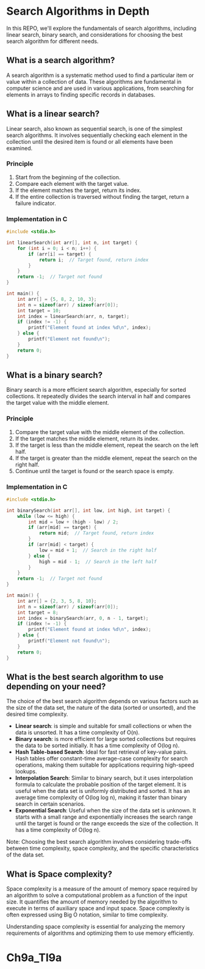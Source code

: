 # Search Algorithms in Depth

In this REPO, we'll explore the fundamentals of search algorithms, including linear search, binary search, and considerations for choosing the best search algorithm for different needs.

## What is a search algorithm?

A search algorithm is a systematic method used to find a particular item or value within a collection of data. These algorithms are fundamental in computer science and are used in various applications, from searching for elements in arrays to finding specific records in databases.

## What is a linear search?

Linear search, also known as sequential search, is one of the simplest search algorithms. It involves sequentially checking each element in the collection until the desired item is found or all elements have been examined.

### Principle
1. Start from the beginning of the collection.
2. Compare each element with the target value.
3. If the element matches the target, return its index.
4. If the entire collection is traversed without finding the target, return a failure indicator.

### Implementation in C

```c
#include <stdio.h>

int linearSearch(int arr[], int n, int target) {
    for (int i = 0; i < n; i++) {
        if (arr[i] == target) {
            return i;  // Target found, return index
        }
    }
    return -1;  // Target not found
}

int main() {
    int arr[] = {5, 8, 2, 10, 3};
    int n = sizeof(arr) / sizeof(arr[0]);
    int target = 10;
    int index = linearSearch(arr, n, target);
    if (index != -1) {
        printf("Element found at index %d\n", index);
    } else {
        printf("Element not found\n");
    }
    return 0;
}
```

## What is a binary search?

Binary search is a more efficient search algorithm, especially for sorted collections. It repeatedly divides the search interval in half and compares the target value with the middle element.

### Principle
1. Compare the target value with the middle element of the collection.
2. If the target matches the middle element, return its index.
3. If the target is less than the middle element, repeat the search on the left half.
4. If the target is greater than the middle element, repeat the search on the right half.
5. Continue until the target is found or the search space is empty.

### Implementation in C

```c
#include <stdio.h>

int binarySearch(int arr[], int low, int high, int target) {
    while (low <= high) {
        int mid = low + (high - low) / 2;
        if (arr[mid] == target) {
            return mid;  // Target found, return index
        }
        if (arr[mid] < target) {
            low = mid + 1;  // Search in the right half
        } else {
            high = mid - 1;  // Search in the left half
        }
    }
    return -1;  // Target not found
}

int main() {
    int arr[] = {2, 3, 5, 8, 10};
    int n = sizeof(arr) / sizeof(arr[0]);
    int target = 8;
    int index = binarySearch(arr, 0, n - 1, target);
    if (index != -1) {
        printf("Element found at index %d\n", index);
    } else {
        printf("Element not found\n");
    }
    return 0;
}
```

## What is the best search algorithm to use depending on your need?

The choice of the best search algorithm depends on various factors such as the size of the data set, the nature of the data (sorted or unsorted), and the desired time complexity.

- **Linear search**: is simple and suitable for small collections or when the data is unsorted. It has a time complexity of O(n).
- **Binary search**: is more efficient for large sorted collections but requires the data to be sorted initially. It has a time complexity of O(log n).
- **Hash Table-based Search**: Ideal for fast retrieval of key-value pairs. Hash tables offer constant-time average-case complexity for search operations, making them suitable for applications requiring high-speed lookups.
- **Interpolation Search**: Similar to binary search, but it uses interpolation formula to calculate the probable position of the target element. It is useful when the data set is uniformly distributed and sorted. It has an average time complexity of O(log log n), making it faster than binary search in certain scenarios.
- **Exponential Search**: Useful when the size of the data set is unknown. It starts with a small range and exponentially increases the search range until the target is found or the range exceeds the size of the collection. It has a time complexity of O(log n).

Note: Choosing the best search algorithm involves considering trade-offs between time complexity, space complexity, and the specific characteristics of the data set.

## What is Space complexity?

Space complexity is a measure of the amount of memory space required by an algorithm to solve a computational problem as a function of the input size. It quantifies the amount of memory needed by the algorithm to execute in terms of auxiliary space and input space. Space complexity is often expressed using Big O notation, similar to time complexity.

Understanding space complexity is essential for analyzing the memory requirements of algorithms and optimizing them to use memory efficiently.

# Ch9a_Tl9a
